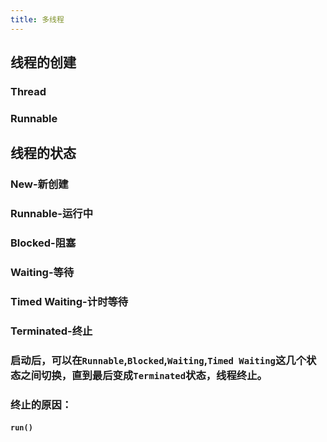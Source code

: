 ```yaml
---
title: 多线程
---
```


## 线程的创建

### Thread
### Runnable
## 线程的状态
### New-新创建
### Runnable-运行中
### Blocked-阻塞
### Waiting-等待
### Timed Waiting-计时等待
### Terminated-终止
### 启动后，可以在`Runnable`,`Blocked`,`Waiting`,`Timed Waiting`这几个状态之间切换，直到最后变成`Terminated`状态，线程终止。
### 终止的原因：
#### `run()`
